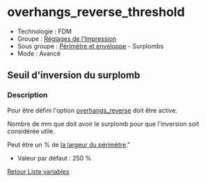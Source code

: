 # overhangs_reverse_threshold

* Technologie : FDM
* Groupe : [Réglages de l'Impression](../print_settings/print_settings.md)
* Sous groupe : [Périmètre et enveloppe](../print_settings/print_settings.md#périmètres-et-enveloppe) - Surplombs
* Mode : Avancé

## Seuil d'inversion du surplomb

### Description

Pour être défini l'option [overhangs_reverse](overhangs_reverse.md) doit être active.

Nombre de mm que doit avoir le surplomb pour que l'inversion soit considérée utile. 

Peut être un % de [la largeur du périmètre](perimeter_extrusion_width.md)."

* Valeur par défaut : 250 %

[Retour Liste variables](variable_list.md)